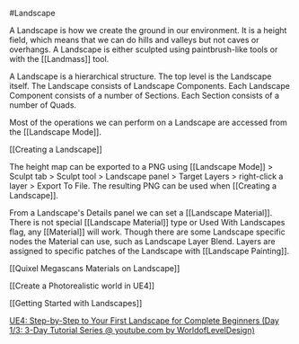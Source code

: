 #Landscape

A Landscape is how we create the ground in our environment.
It is a height field, which means that we can do hills and valleys but not caves or overhangs.
A Landscape is either sculpted using paintbrush-like tools or with the [[Landmass]] tool.

A Landscape is a hierarchical structure.
The top level is the Landscape itself.
The Landscape consists of Landscape Components.
Each Landscape Component consists of a number of Sections.
Each Section consists of a number of Quads.

Most of the operations we can perform on a Landscape are accessed from the [[Landscape Mode]].

[[Creating a Landscape]]

The height map can be exported to a PNG using [[Landscape Mode]] > Sculpt tab > Sculpt tool > Landscape panel > Target Layers > right-click a layer > Export To File.
The resulting PNG can be used when [[Creating a Landscape]].

From a Landscape's Details panel we can set a [[Landscape Material]].
There is not special [[Landscape Material]] type or Used With Landscapes flag, any [[Material]] will work.
Though there are some Landscape specific nodes the Material can use, such as Landscape Layer Blend.
Layers are assigned to specific patches of the Landscape with [[Landscape Painting]].

[[Quixel Megascans Materials on Landscape]]

[[Create a Photorealistic world in UE4]]

[[Getting Started with Landscapes]]

[UE4: Step-by-Step to Your First Landscape for Complete Beginners (Day 1/3: 3-Day Tutorial Series @ youtube.com by WorldofLevelDesign)](https://www.youtube.com/watch?v=CWHV8-cVYTA)

